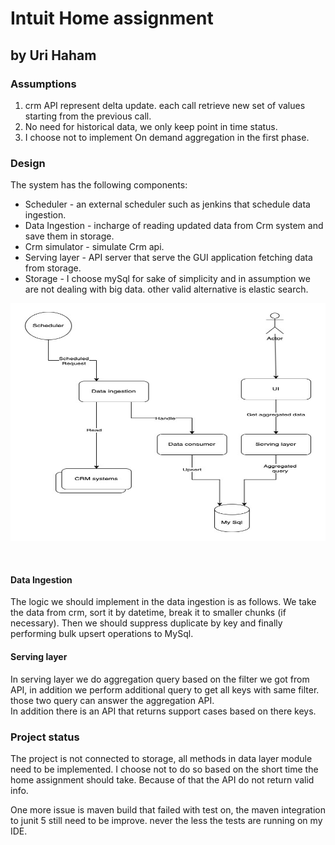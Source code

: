 # Intuit Home assignment
## by Uri Haham
### Assumptions
1. crm API represent delta update. each call retrieve new set of values starting from the previous call.
2. No need for historical data, we only keep point in time status.
3. I choose not to implement On demand aggregation in the first phase.  

### Design
The system has the following components:
* Scheduler - an external scheduler such as jenkins that schedule data ingestion.
* Data Ingestion - incharge of reading updated data from Crm system and save them in storage.
* Crm simulator - simulate Crm api. 
* Serving layer - API server that serve the GUI application fetching data from storage.
* Storage - I choose mySql for sake of simplicity and in assumption we are not dealing with big data. other valid alternative is elastic search.

<p align="center">
  <img  width="640" height="380" src="home-assignment-design.jpg">
</p>
<br/>

#### Data Ingestion
The logic we should implement in the data ingestion is as follows. We take the data from crm, sort it by datetime, break it to smaller chunks (if necessary). 
Then we should suppress duplicate by key and finally performing bulk upsert operations to MySql. 

#### Serving layer
In serving layer we do aggregation query based on the filter we got from API, in addition we perform additional query to get all keys with same filter. those two query can answer the aggregation API. <br>
In addition there is an API that returns support cases based on there keys.  

### Project status
The project is not connected to storage, all methods in data layer module need to be implemented. I choose not to do so based on the short time the home assignment should take.
Because of that the API do not return valid info.

One more issue is maven build that failed with test on, the maven integration to junit 5 still need to be improve. never the less the tests are running on my IDE.

